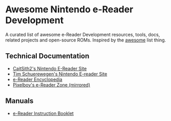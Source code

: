 # Awesome Nintendo e-Reader Development

A curated list of awesome e-Reader Development resources, tools, docs, related projects and open-source ROMs.
Inspired by the [awesome](https://github.com/gbdev/awesome-gbdev) list thing.

## Technical Documentation

* [CaitSith2's Nintendo E-Reader Site](https://www.caitsith2.com/ereader)
* [Tim Schuerewegen's Nintendo E-reader Site](http://users.skynet.be/firefly/gba/e-reader)
* [e-Reader Encyclopedia](http://ereader.no-intro.org/index.php)
* [Pixelboy's e-Reader Zone (mirrored)](http://erzone.caitsith2.net/plain.htm)

## Manuals

* [e-Reader Instruction Booklet](https://www.nintendo.com/consumer/downloads/ereader_english.pdf)